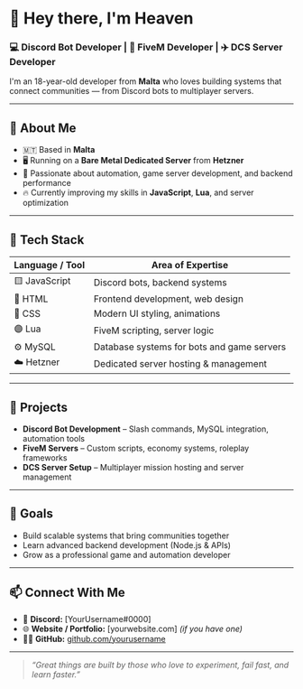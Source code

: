 # 👋 Hey there, I'm **Heaven** 

### 💻 Discord Bot Developer | 🧠 FiveM Developer | ✈️ DCS Server Developer  
I'm an 18-year-old developer from **Malta** who loves building systems that connect communities — from Discord bots to multiplayer servers.  

---

## 🧩 About Me  
- 🇲🇹 Based in **Malta**  
- 🖥️ Running on a **Bare Metal Dedicated Server** from **Hetzner**  
- 💬 Passionate about automation, game server development, and backend performance  
- 🔥 Currently improving my skills in **JavaScript**, **Lua**, and server optimization  

---

## 🧠 Tech Stack  
| Language / Tool | Area of Expertise |
|------------------|------------------|
| 🟨 JavaScript | Discord bots, backend systems |
| 🔵 HTML | Frontend development, web design |
| 🎨 CSS | Modern UI styling, animations |
| 🟣 Lua | FiveM scripting, server logic |
| ⚙️ MySQL | Database systems for bots and game servers |
| ☁️ Hetzner | Dedicated server hosting & management |

---

## 🚀 Projects  
- **Discord Bot Development** – Slash commands, MySQL integration, automation tools  
- **FiveM Servers** – Custom scripts, economy systems, roleplay frameworks  
- **DCS Server Setup** – Multiplayer mission hosting and server management  

---

## 🧭 Goals  
- Build scalable systems that bring communities together  
- Learn advanced backend development (Node.js & APIs)  
- Grow as a professional game and automation developer  

---

## 📫 Connect With Me  
- 💬 **Discord:** [YourUsername#0000]  
- 🌐 **Website / Portfolio:** [yourwebsite.com] *(if you have one)*  
- 🧑‍💻 **GitHub:** [github.com/yourusername](https://github.com/yourusername)

---

> _“Great things are built by those who love to experiment, fail fast, and learn faster.”_  
